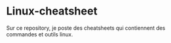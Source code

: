 # Linux-cheatsheet
Sur ce repository, je poste des cheatsheets qui contiennent des commandes et outils linux.
